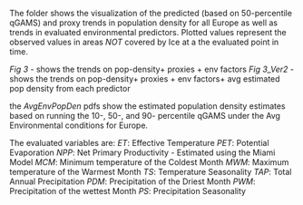 The folder shows the visualization of the predicted (based on 50-percentile qGAMS) and proxy trends in population density for all Europe as well as trends in evaluated environmental predictors. Plotted values represent the observed values in areas *NOT* covered by Ice at a the evaluated point in time.

*Fig 3* - shows the trends on pop-density+ proxies + env factors
*Fig 3_Ver2* - shows the trends on pop-density+ proxies + env factors+ avg estimated pop density from each predictor

the *AvgEnvPopDen* pdfs show the estimated population density estimates based on running the 10-, 50-, and 90- percentile qGAMS under the Avg Environmental conditions for Europe.

The evaluated variables are:
*ET*: Effective Temperature
*PET*: Potential Evaporation 
*NPP*: Net Primary Productivity - Estimated using the Miami Model
*MCM*: Minimum temperature of the Coldest Month
*MWM*: Maximum temperature of the Warmest Month
*TS*: Temperature Seasonality
*TAP*: Total Annual Precipitation
*PDM*: Precipitation of the Driest Month
*PWM*: Precipitation of the wettest Month
*PS*: Precipitation Seasonality
